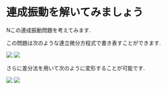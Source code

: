 # 連成振動を解いてみましょう

Nこの連成振動問題を考えてみます.

この問題は次のような連立微分方程式で書き表すことができます.

<img src="https://latex.codecogs.com/gif.latex?m\frac{\partial}{\partial&space;t}v_i=-k(x_{i-1}-2x_i+x_{i+1})" />

<img src="https://latex.codecogs.com/gif.latex?\frac{\partial}{\partial&space;t}x_i=v_i" />

さらに差分法を用いて次のように変形することが可能です.

<img src="https://latex.codecogs.com/gif.latex?v_i(t_{j+1})=v_i(t_j)-\frac{k}{m}(x_{i-1}(t_j)-2x_i(t_j)+x_{i+1}(t_j))" />

<img src="https://latex.codecogs.com/gif.latex?x_i(t_{j+1})=x_i(t_j)+v_i(t_j)" />
